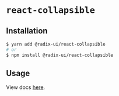 # `react-collapsible`

## Installation

```sh
$ yarn add @radix-ui/react-collapsible
# or
$ npm install @radix-ui/react-collapsible
```

## Usage

View docs [here](https://radix-ui.com/primitives/docs/components/collapsible).
